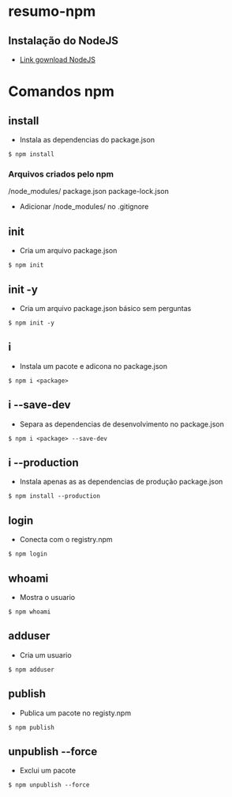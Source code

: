 # resumo-npm

## Instalação do NodeJS
* [Link gownload NodeJS](https://nodejs.org)


# Comandos npm

## install
* Instala as dependencias do package.json
```
$ npm install
```

### Arquivos criados pelo npm
/node_modules/
package.json
package-lock.json

* Adicionar /node_modules/ no .gitignore

## init
* Cria um arquivo package.json
```
$ npm init
```

## init -y
* Cria um arquivo package.json básico sem perguntas
```
$ npm init -y
```

## i 
* Instala um pacote e adicona no package.json
```
$ npm i <package>
```

## i --save-dev
* Separa as dependencias de desenvolvimento no package.json
```
$ npm i <package> --save-dev
```

## i --production
* Instala apenas as as dependencias de produção package.json
```
$ npm install --production
```

## login
* Conecta com o registry.npm
```
$ npm login
```

## whoami
* Mostra o usuario
```
$ npm whoami
```

## adduser
* Cria um usuario
```
$ npm adduser
```

## publish
* Publica um pacote no registy.npm
```
$ npm publish
```

## unpublish --force
* Exclui um pacote
```
$ npm unpublish --force
```